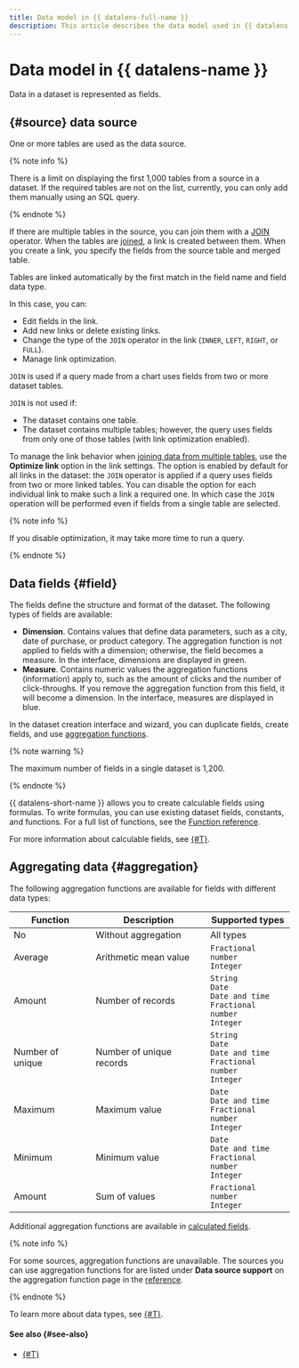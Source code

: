 ```yaml
---
title: Data model in {{ datalens-full-name }}
description: This article describes the data model used in {{ datalens-full-name }}. One or more tables are used as the data source. If multiple tables are available in the data source, you can merge them using the JOIN operator. When the tables are joined, a link is created between them. When you create a link, you specify the fields from the source table and merged table.
---
```


# Data model in {{ datalens-name }}

Data in a dataset is represented as fields.

## {#source} data source

One or more tables are used as the data source.

{% note info %}

There is a limit on displaying the first 1,000 tables from a source in a dataset. If the required tables are not on the list, currently, you can only add them manually using an SQL query.

{% endnote %}

If there are multiple tables in the source, you can join them with a [JOIN](https://en.wikipedia.org/wiki/Join_(SQL)) operator.
When the tables are [joined](../concepts/data-join.md), a link is created between them. When you create a link, you specify the fields from the source table and merged table.

Tables are linked automatically by the first match in the field name and field data type.

In this case, you can:

* Edit fields in the link.
* Add new links or delete existing links.
* Change the type of the `JOIN` operator in the link (`INNER`, `LEFT`, `RIGHT`, or `FULL`).
* Manage link optimization.

`JOIN` is used if a query made from a chart uses fields from two or more dataset tables.

`JOIN` is not used if:

* The dataset contains one table.
* The dataset contains multiple tables; however, the query uses fields from only one of those tables (with link optimization enabled).

To manage the link behavior when [joining data from multiple tables](./create-dataset.md#links), use the **Optimize link** option in the link settings. The option is enabled by default for all links in the dataset: the `JOIN` operator is applied if a query uses fields from two or more linked tables. You can disable the option for each individual link to make such a link a required one. In which case the `JOIN` operation will be performed even if fields from a single table are selected.

{% note info %}

If you disable optimization, it may take more time to run a query.

{% endnote %}


## Data fields {#field}

The fields define the structure and format of the dataset. The following types of fields are available:

* **Dimension**. Contains values that define data parameters, such as a city, date of purchase, or product category. The aggregation function is not applied to fields with a dimension; otherwise, the field becomes a measure. In the interface, dimensions are displayed in green.
* **Measure**. Contains numeric values the aggregation functions (information) apply to, such as the amount of clicks and the number of click-throughs. If you remove the aggregation function from this field, it will become a dimension. In the interface, measures are displayed in blue.

In the dataset creation interface and wizard, you can duplicate fields, create fields, and use [aggregation functions](#aggregation).

{% note warning %}

The maximum number of fields in a single dataset is 1,200.

{% endnote %}

{{ datalens-short-name }} allows you to create calculable fields using formulas. To write formulas, you can use existing dataset fields, constants, and functions. For a full list of functions, see the [Function reference](../function-ref/all.md).

For more information about calculable fields, see [{#T}](../concepts/calculations/index.md).

## Aggregating data {#aggregation}

The following aggregation functions are available for fields with different data types:

Function | Description | Supported types
----- | ----- | -----
No | Without aggregation | All types
Average | Arithmetic mean value | `Fractional number`<br/>`Integer`
Amount | Number of records| `String`<br/>`Date`<br/>`Date and time`<br/>`Fractional number`<br/>`Integer`
Number of unique | Number of unique records | `String`<br/>`Date`<br/>`Date and time`<br/>`Fractional number`<br/>`Integer`
Maximum | Maximum value | `Date`<br/>`Date and time`<br/>`Fractional number`<br/>`Integer`
Minimum | Minimum value | `Date`<br/>`Date and time`<br/>`Fractional number`<br/>`Integer`
Amount | Sum of values | `Fractional number`<br/>`Integer`

Additional aggregation functions are available in [calculated fields](../concepts/calculations/index.md).

{% note info %}

For some sources, aggregation functions are unavailable.
The sources you can use aggregation functions for are listed under **Data source support** on the aggregation function page in the [reference](../function-ref/aggregation-functions.md).

{% endnote %}

To learn more about data types, see [{#T}](./data-types.md).

#### See also {#see-also}

* [{#T}](./create-dataset.md)
